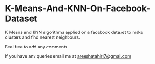 # K-Means-And-KNN-On-Facebook-Dataset

K Means and KNN algorithms applied on a facebook dataset to make clusters and find nearest neighbours.

Feel free to add any comments

If you have any queries email me at areeshatahir17@gmail.com
